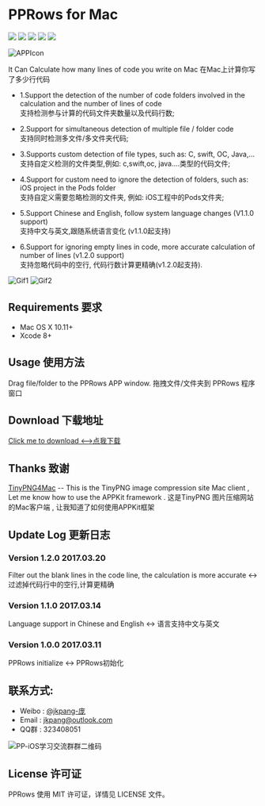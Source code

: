 # PPRows for Mac

![](https://img.shields.io/badge/platform-macOS-red.svg) ![](https://img.shields.io/badge/language-Objective--C-orange.svg)  ![](https://img.shields.io/badge/version-1.2.1-blue.svg) ![](https://img.shields.io/badge/license-MIT%20License-brightgreen.svg)  [![](https://img.shields.io/badge/weibo-jkpang--%E5%BA%9E-red.svg)](http://weibo.com/5743737098/profile?rightmod=1&wvr=6&mod=personinfo&is_all=1)

![APPIcon](https://github.com/jkpang/PPRows/blob/master/source/AppIcon.png)

It Can Calculate how many lines of code you write on Mac 
在Mac上计算你写了多少行代码

* 1.Support the detection of the number of code folders involved in the calculation and the number of lines of code</br>支持检测参与计算的代码文件夹数量以及代码行数;</br>
  
* 2.Support for simultaneous detection of multiple file / folder code </br>支持同时检测多文件/多文件夹代码;</br>
 
* 3.Supports custom detection of file types, such as: C, swift, OC, Java,... </br> 支持自定义检测的文件类型,例如: c,swift,oc, java....类型的代码文件;</br>

* 4.Support for custom need to ignore the detection of folders, such as: iOS project in the Pods folder </br>支持自定义需要忽略检测的文件夹, 例如: iOS工程中的Pods文件夹;</br>

* 5.Support Chinese and English, follow system language changes (V1.1.0 support) </br>支持中文与英文,跟随系统语言变化 (v1.1.0起支持)</br>
 
* 6.Support for ignoring empty lines in code, more accurate calculation of number of lines (v1.2.0 support) </br>支持忽略代码中的空行, 代码行数计算更精确(v1.2.0起支持).</br>


![Gif1](https://github.com/jkpang/PPRows/blob/master/source/Gif1.gif)
![Gif2](https://github.com/jkpang/PPRows/blob/master/source/Gif2.gif)

## Requirements 要求
* Mac OS X 10.11+
* Xcode 8+

## Usage 使用方法
Drag file/folder to the PPRows APP window.
拖拽文件/文件夹到 PPRows 程序窗口

## Download 下载地址
[Click me to download <-->点我下载](https://github.com/jkpang/PPRows/releases)

## Thanks 致谢
[TinyPNG4Mac](https://github.com/kyleduo/TinyPNG4Mac) -- This is the TinyPNG image compression site Mac client , Let me know how to use the APPKit framework . 这是TinyPNG 图片压缩网站的Mac客户端 , 让我知道了如何使用APPKit框架

## Update Log  更新日志
### Version 1.2.0   2017.03.20
Filter out the blank lines in the code line, the calculation is more accurate <-> 过滤掉代码行中的空行,计算更精确
### Version 1.1.0   2017.03.14
Language support in Chinese and English <-> 语言支持中文与英文
### Version 1.0.0   2017.03.11
PPRows initialize <-> PPRows初始化
 
## 联系方式:
* Weibo : [@jkpang-庞](http://weibo.com/5743737098/profile?rightmod=1&wvr=6&mod=personinfo&is_all=1)
* Email : jkpang@outlook.com
* QQ群 : 323408051

![PP-iOS学习交流群群二维码](https://github.com/jkpang/PPCounter/blob/master/PP-iOS%E5%AD%A6%E4%B9%A0%E4%BA%A4%E6%B5%81%E7%BE%A4%E7%BE%A4%E4%BA%8C%E7%BB%B4%E7%A0%81.png)

## License 许可证
PPRows 使用 MIT 许可证，详情见 LICENSE 文件。

